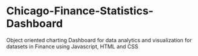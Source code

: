 # Chicago-Finance-Statistics-Dashboard
Object oriented charting Dashboard for data analytics and visualization for datasets in Finance using Javascript, HTML and CSS
